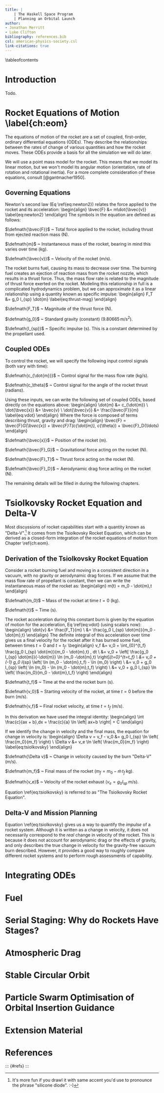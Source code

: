 ```yaml
---
title: |
    | The Haskell Space Program
    | Planning an Orbital Launch
author:
- Jonathan Merritt 
- Luke Clifton
bibliography: references.bib
csl: american-physics-society.csl
link-citations: true
---
```


\tableofcontents

# Introduction

Todo.

# Rocket Equations of Motion \label{ch:eom}

The equations of motion of the rocket are a set of coupled,
first-order, ordinary differential equations (ODEs). They describe the
relationships between the rates of change of various quantities and
how the rocket moves. These ODEs provide a basis for all the
simulation we will do later.

We will use a point mass model for the rocket. This means that we
model its linear motion, but we won't model its angular motion 
(orientation, rate of rotation and rotational inertia). For a more
complete consideration of these equations, consult 
[@gantmacher1950].

## Governing Equations

Newton's second law (Eq \ref{eq:newton2}) relates the force applied to
the rocket and its acceleration:
\begin{align}
  \bvec{F} &= m\dot{\bvec{v}} \label{eq:newton2}
\end{align}
The symbols in the equation are defined as follows:

$\defmath{\bvec{F}}$
  ~ Total force applied to the rocket, including thrust from ejected
    reaction mass ($\mathrm{N}$).

$\defmath{m}$
  ~ Instantaneous mass of the rocket, bearing in mind this varies 
    over time ($\mathrm{kg}$).

$\defmath{\bvec{v}}$
  ~ Velocity of the rocket ($\mathrm{m}/\mathrm{s}$).

The rocket burns fuel, causing its mass to decrease over time. The
burning fuel creates an ejection of reaction mass from the rocket
nozzle, which results in a thrust force. Thus, the mass flow rate is
related to the magnitude of thrust force exerted on the
rocket. Modeling this relationship in full is a complicated
hydrodynamics problem, but we can approximate it as a linear
relationship using a quantity known as specific impulse: 
\begin{align}
F_T &= g_0 I_{sp} \dot{m} \label{eq:thrust-mag}
\end{align}

$\defmath{F_T}$
  ~ Magnitude of the thrust force ($\mathrm{N}$).

$\defmath{g_0}$
  ~ Standard gravity (constant) ($9.80665\,\mathrm{m}/\mathrm{s}^2$).

$\defmath{I_{sp}}$
  ~ Specific impulse ($\mathrm{s}$). This is a constant determined by
    the propellant used.

## Coupled ODEs

To control the rocket, we will specify the following input control
signals (both vary with time):

$\defmath{c_{\dot{m}}}$
  ~ Control signal for the mass flow rate ($\mathrm{kg}/\mathrm{s}$).
  
$\defmath{c_\theta}$
  ~ Control signal for the angle of the rocket thrust 
    ($\mathrm{radians}$).

Using these inputs, we can write the following set of coupled ODEs,
based directly on the equations above:
\begin{align}
  \dot{m} &= c_{\dot{m}} \\
  \dot{\bvec{x}} &= \bvec{v} \\
  \dot{\bvec{v}} &= \frac{\bvec{F}}{m} \label{eq:vdot}
\end{align}
Where the force is composed of terms describing thrust, gravity and
drag:
\begin{align}
  \bvec{F} = \bvec{F}_G(\bvec{x}) 
           + \bvec{F}_T(c_{\dot{m}}, c_{\theta}) 
		   + \bvec{F}_D(\ldots)
\end{align}

$\defmath{\bvec{x}}$
  ~ Position of the rocket ($\mathrm{m}$).

$\defmath{\bvec{F}_G}$
  ~ Gravitational force acting on the rocket ($\mathrm{N}$).
  
$\defmath{\bvec{F}_T}$
  ~ Thrust force acting on the rocket ($\mathrm{N}$).

$\defmath{\bvec{F}_D}$
  ~ Aerodynamic drag force acting on the rocket ($\mathrm{N}$).

The remaining details will be filled in during the following
chapters.

# Tsiolkovsky Rocket Equation and Delta-V

Most discussions of rocket capabilities start with a quantity known as
"Delta-V".[^1] It comes from the Tsiolkovsky Rocket Equation, which
can be derived as a closed-form integration of the rocket equations of
motion from Chapter \ref{ch:eom}.

[^1]: It's more fun if you drawl it with same accent you'd use to 
      pronounce the phrase "silicone diode". :-)

## Derivation of the Tsiolkovsky Rocket Equation

Consider a rocket burning fuel and moving in a consistent direction in a
vacuum, with no gravity or aerodynamic drag forces. If we assume that
the mass flow rate of propellant is constant, then we can write the
instantaneous mass of the rocket as: 
\begin{align}
  m(t) = m_0 - \dot{m}\,t
\end{align}

$\defmath{m_0}$
  ~ Mass of the rocket at time $t=0$ ($\mathrm{kg}$).

$\defmath{t}$
  ~ Time ($\mathrm{s}$).

The rocket acceleration during this constant burn is given by the
equation of motion for the acceleration, Eq \ref{eq:vdot} (using
scalars now):
\begin{align}
  \dot{v} &= \frac{F_T}{m} \\ &= \frac{g_0 I_{sp} \dot{m}}{m_0 -
          \dot{m}\,t} \end{align} The definite integral of this
          acceleration over time gives us a final velocity for the
          rocket after it has burned some fuel, between times $t=0$
          and $t=t_f$: \begin{align} v_f &= v_0 + \int_{0}^{t_f}
          \frac{g_0 I_{sp} \dot{m}}{m_0 - \dot{m}\,t} \, dt \\ &=
          v_0 + \left[ \frac{g_0 I_{sp} \dot{m}}{-\dot{m}} \ln (m_0
          -\dot{m}\,t) \right]_{t=0}^{t=t_f} \\ &= v_0 + (-1) g_0
          I_{sp} \left( \ln (m_0 - \dot{m}\,t_f) - \ln (m_0) \right)
          \\ &= v_0 + g_0 I_{sp} \left( \ln (m_0) - \ln (m_0 -
          \dot{m}\,t_f) \right) \\ &= v_0 + g_0 I_{sp} \ln \left(
          \frac{m_0}{m_0 - \dot{m}\,t_f} \right) \end{align}

$\defmath{t_f}$ 
  ~ Time at the end the rocket burn ($\mathrm{s}$).

$\defmath{v_0}$ 
  ~ Starting velocity of the rocket, at time $t=0$
    before the burn ($\mathrm{m}/\mathrm{s}$).

$\defmath{v_f}$ 
  ~ Final rocket velocity, at time $t=t_f$
    ($\mathrm{m}/\mathrm{s}$).
  
In this derivation we have used the integral identity: \begin{align}
\int \frac{c}{ax + b}\,dx = \frac{c}{a} \ln \left| ax+b \right| + C
\end{align}

If we identify the change in velocity and the final mass, the equation
for change in velocity is: \begin{align} \Delta v = v_f - v_0 &= g_0
I_{sp} \ln \left( \frac{m_0}{m_f} \right) \\ \Delta v &= v_e \ln
\left( \frac{m_0}{m_f} \right) \label{eq:tsiolkovsky} \end{align}

$\defmath{\Delta v}$ 
  ~ Change in velocity caused by the burn "Delta-V"
    ($\mathrm{m}/\mathrm{s}$).

$\defmath{m_f}$ 
  ~ Final mass of the rocket 
    ($m_f = m_0 - \dot{m}\,t_f\;\mathrm{kg}$).

$\defmath{v_e}$ 
  ~ Velocity of the rocket exhaust 
    ($v_e = g_0 I_{sp}\;\mathrm{m}/\mathrm{s}$).

Equation \ref{eq:tsiolkovsky} is referred to as "The Tsiolkovsky
Rocket Equation".

## Delta-V and Mission Planning

Equation \ref{eq:tsiolkovsky} gives us a way to quantify the *impulse*
of a rocket system. Although it is written as a change in velocity, it
does not necessarily correspond to the *real* change in velocity of
the rocket. This is because it does not account for aerodynamic drag
or the effects of gravity, and only describes the true change in
velocity for the gravity-free vacuum burn described.  However, it
provides a good way to roughly compare different rocket systems and to
perform rough assessments of capability.

# Integrating ODEs

# Fuel

# Serial Staging: Why do Rockets Have Stages?

# Atmospheric Drag

# Stable Circular Orbit

# Particle Swarm Optimisation of Orbital Insertion Guidance

# Extension Material

# References
::: {#refs}
:::
